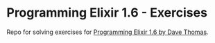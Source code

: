 Programming Elixir 1.6 - Exercises
==================================

Repo for solving exercises for [Programming Elixir 1.6 by Dave Thomas](https://pragprog.com/book/elixir16/programming-elixir-1-6).
